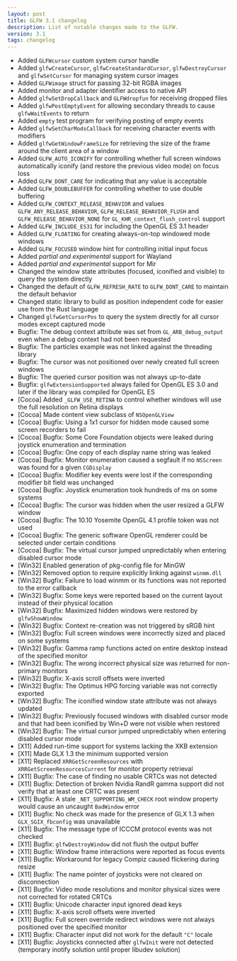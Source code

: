 ```yaml
---
layout: post
title: GLFW 3.1 changelog
description: List of notable changes made to the GLFW.
version: 3.1
tags: changelog
---
```


 - Added `GLFWcursor` custom system cursor handle
 - Added `glfwCreateCursor`, `glfwCreateStandardCursor`, `glfwDestroyCursor` and
   `glfwSetCursor` for managing system cursor images
 - Added `GLFWimage` struct for passing 32-bit RGBA images
 - Added monitor and adapter identifier access to native API
 - Added `glfwSetDropCallback` and `GLFWdropfun` for receiving dropped files
 - Added `glfwPostEmptyEvent` for allowing secondary threads to cause
   `glfwWaitEvents` to return
 - Added `empty` test program for verifying posting of empty events
 - Added `glfwSetCharModsCallback` for receiving character events with modifiers
 - Added `glfwGetWindowFrameSize` for retrieving the size of the frame around
   the client area of a window
 - Added `GLFW_AUTO_ICONIFY` for controlling whether full screen windows
   automatically iconify (and restore the previous video mode) on focus loss
 - Added `GLFW_DONT_CARE` for indicating that any value is acceptable
 - Added `GLFW_DOUBLEBUFFER` for controlling whether to use double buffering
 - Added `GLFW_CONTEXT_RELEASE_BEHAVIOR` and values
   `GLFW_ANY_RELEASE_BEHAVIOR`, `GLFW_RELEASE_BEHAVIOR_FLUSH` and
   `GLFW_RELEASE_BEHAVIOR_NONE` for `GL_KHR_context_flush_control` support
 - Added `GLFW_INCLUDE_ES31` for including the OpenGL ES 3.1 header
 - Added `GLFW_FLOATING` for creating always-on-top windowed mode windows
 - Added `GLFW_FOCUSED` window hint for controlling initial input focus
 - Added *partial and experimental* support for Wayland
 - Added *partial and experimental* support for Mir
 - Changed the window state attributes (focused, iconified and visible) to query
   the system directly
 - Changed the default of `GLFW_REFRESH_RATE` to `GLFW_DONT_CARE` to maintain
   the default behavior
 - Changed static library to build as position independent code for easier use
   from the Rust language
 - Changed `glfwGetCursorPos` to query the system directly for all cursor modes
   except captured mode
 - Bugfix: The debug context attribute was set from `GL_ARB_debug_output` even
           when a debug context had not been requested
 - Bugfix: The particles example was not linked against the threading library
 - Bugfix: The cursor was not positioned over newly created full screen windows
 - Bugfix: The queried cursor position was not always up-to-date
 - Bugfix: `glfwExtensionSupported` always failed for OpenGL ES 3.0 and later if
           the library was compiled for OpenGL ES
 - \[Cocoa\] Added `_GLFW_USE_RETINA` to control whether windows will use the full
             resolution on Retina displays
 - \[Cocoa\] Made content view subclass of `NSOpenGLView`
 - \[Cocoa\] Bugfix: Using a 1x1 cursor for hidden mode caused some screen
                     recorders to fail
 - \[Cocoa\] Bugfix: Some Core Foundation objects were leaked during joystick
                     enumeration and termination
 - \[Cocoa\] Bugfix: One copy of each display name string was leaked
 - \[Cocoa\] Bugfix: Monitor enumeration caused a segfault if no `NSScreen` was
                     found for a given `CGDisplay`
 - \[Cocoa\] Bugfix: Modifier key events were lost if the corresponding modifier
                     bit field was unchanged
 - \[Cocoa\] Bugfix: Joystick enumeration took hundreds of ms on some systems
 - \[Cocoa\] Bugfix: The cursor was hidden when the user resized a GLFW window
 - \[Cocoa\] Bugfix: The 10.10 Yosemite OpenGL 4.1 profile token was not used
 - \[Cocoa\] Bugfix: The generic software OpenGL renderer could be selected under
                     certain conditions
 - \[Cocoa\] Bugfix: The virtual cursor jumped unpredictably when entering
                     disabled cursor mode
 - \[Win32\] Enabled generation of pkg-config file for MinGW
 - \[Win32\] Removed option to require explicitly linking against `winmm.dll`
 - \[Win32\] Bugfix: Failure to load winmm or its functions was not reported to
                     the error callback
 - \[Win32\] Bugfix: Some keys were reported based on the current layout instead
                     of their physical location
 - \[Win32\] Bugfix: Maximized hidden windows were restored by `glfwShowWindow`
 - \[Win32\] Bugfix: Context re-creation was not triggered by sRGB hint
 - \[Win32\] Bugfix: Full screen windows were incorrectly sized and placed on some
                     systems
 - \[Win32\] Bugfix: Gamma ramp functions acted on entire desktop instead of the
                     specified monitor
 - \[Win32\] Bugfix: The wrong incorrect physical size was returned for
                     non-primary monitors
 - \[Win32\] Bugfix: X-axis scroll offsets were inverted
 - \[Win32\] Bugfix: The Optimus HPG forcing variable was not correctly exported
 - \[Win32\] Bugfix: The iconified window state attribute was not always updated
 - \[Win32\] Bugfix: Previously focused windows with disabled cursor mode and that
                     had been iconified by Win+D were not visible when restored
 - \[Win32\] Bugfix: The virtual cursor jumped unpredictably when entering
                     disabled cursor mode
 - \[X11\] Added run-time support for systems lacking the XKB extension
 - \[X11\] Made GLX 1.3 the minimum supported version
 - \[X11\] Replaced `XRRGetScreenResources` with `XRRGetScreenResourcesCurrent`
           for monitor property retrieval
 - \[X11\] Bugfix: The case of finding no usable CRTCs was not detected
 - \[X11\] Bugfix: Detection of broken Nvidia RandR gamma support did not verify
                   that at least one CRTC was present
 - \[X11\] Bugfix: A stale `_NET_SUPPORTING_WM_CHECK` root window property would
                   cause an uncaught `BadWindow` error
 - \[X11\] Bugfix: No check was made for the presence of GLX 1.3 when
                   `GLX_SGIX_fbconfig` was unavailable
 - \[X11\] Bugfix: The message type of ICCCM protocol events was not checked
 - \[X11\] Bugfix: `glfwDestroyWindow` did not flush the output buffer
 - \[X11\] Bugfix: Window frame interactions were reported as focus events
 - \[X11\] Bugfix: Workaround for legacy Compiz caused flickering during resize
 - \[X11\] Bugfix: The name pointer of joysticks were not cleared on disconnection
 - \[X11\] Bugfix: Video mode resolutions and monitor physical sizes were not
                   corrected for rotated CRTCs
 - \[X11\] Bugfix: Unicode character input ignored dead keys
 - \[X11\] Bugfix: X-axis scroll offsets were inverted
 - \[X11\] Bugfix: Full screen override redirect windows were not always
                   positioned over the specified monitor
 - \[X11\] Bugfix: Character input did not work for the default `"C"` locale
 - \[X11\] Bugfix: Joysticks connected after `glfwInit` were not detected
                   (temporary inotify solution until proper libudev solution)

